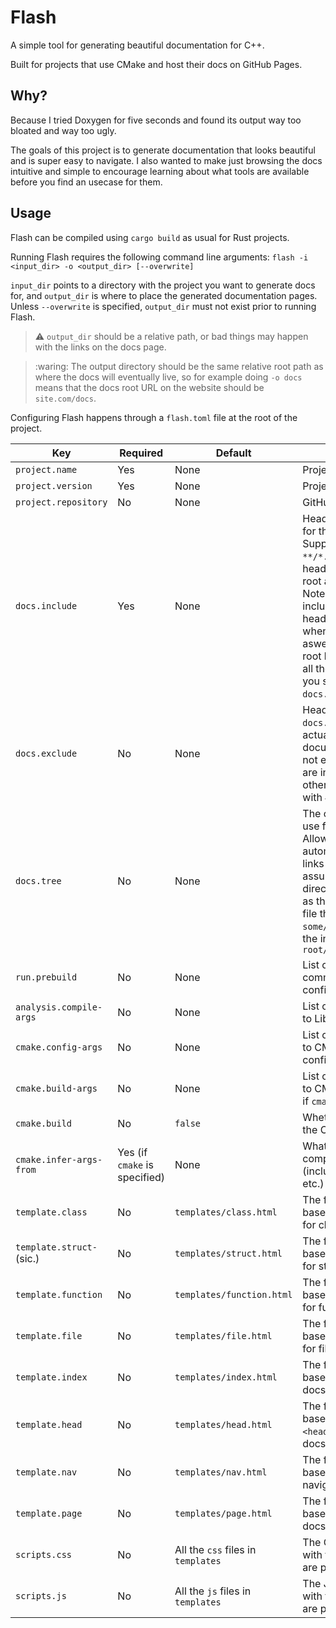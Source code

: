 # Flash

A simple tool for generating beautiful documentation for C++.

Built for projects that use CMake and host their docs on GitHub Pages.

## Why?

Because I tried Doxygen for five seconds and found its output way too bloated and way too ugly.

The goals of this project is to generate documentation that looks beautiful and is super easy to navigate. I also wanted to make just browsing the docs intuitive and simple to encourage learning about what tools are available before you find an usecase for them.

## Usage

Flash can be compiled using `cargo build` as usual for Rust projects.

Running Flash requires the following command line arguments: `flash -i <input_dir> -o <output_dir> [--overwrite]`

`input_dir` points to a directory with the project you want to generate docs for, and `output_dir` is where to place the generated documentation pages. Unless `--overwrite` is specified, `output_dir` must not exist prior to running Flash.

> :warning: `output_dir` should be a relative path, or bad things may happen with the links on the docs page.

> :waring: The output directory should be the same relative root path as where the docs will eventually live, so for example doing `-o docs` means that the docs root URL on the website should be `site.com/docs`.

Configuring Flash happens through a `flash.toml` file at the root of the project.

| Key                   | Required | Default  | Description |
| --------------------- | -------- | -------- | ----------- |
| `project.name`          | Yes      | None     | Project name
| `project.version`       | Yes      | None     | Project version
| `project.repository`    | No       | None     | GitHub repository
| `docs.include`          | Yes      | None     | Headers files to include for the documentation. Supports glob, so `**/*.hpp` will match all headers under project root and subdirectories. Note that any files included by the specified headers are considered when building docs aswell, so if you have one root header that includes all the project's headers, you should just point `docs.include` to that only |
| `docs.exclude`          | No       | None     | Header files captured by `docs.include` that should actually be excluded from documentation. This does not exclude files if they are included through other files in `docs.include` with `#include` |
| `docs.tree`             | No       | None     | The online tree base to use for documentation. Allows Flash to automatically generate links to the headers. Flash assumes that the input directory root is the same as the tree root; as in, a file that exist at `some/dir/header.hpp` in the input directory exist at `root/some/dir/header.hpp` |
| `run.prebuild`          | No       | None     | List of command line commands to run prior to configuring docs |
| `analysis.compile-args` | No | None | List of arguments to pass to LibClang |
| `cmake.config-args`     | No       | None     | List of arguments to pass to CMake when configuring |
| `cmake.build-args`      | No       | None     | List of arguments to pass to CMake when building, if `cmake.build` is true |
| `cmake.build`           | No       | `false`  | Whether to actually build the CMake project or not |
| `cmake.infer-args-from` | Yes (if `cmake` is specified) | None | What source file to get compilation arguments (include paths, defines, etc.) from |
| `template.class` | No | `templates/class.html` | The file to use as the base for formatting docs for classes |
| `template.struct-` (sic.) | No | `templates/struct.html` | The file to use as the base for formatting docs for structs |
| `template.function` | No | `templates/function.html` | The file to use as the base for formatting docs for functions |
| `template.file` | No | `templates/file.html` | The file to use as the base for formatting docs for files |
| `template.index` | No | `templates/index.html` | The file to use as the base for formatting the docs root page |
| `template.head` | No | `templates/head.html` | The file to use as the base for formatting the `<head>` element for each docs page |
| `template.nav` | No | `templates/nav.html` | The file to use as the base for formatting the navigation browser |
| `template.page` | No | `templates/page.html` | The file to use as the base for formatting a docs page |
| `scripts.css` | No | All the `css` files in `templates` | The CSS files to include with the docs. All the files are placed at root |
| `scripts.js` | No | All the `js` files in `templates` | The JS files to include with the docs. All the files are placed at root |
